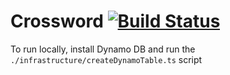 # Crossword [![Build Status](https://travis-ci.org/AnthonyPengelly/crossword.svg?branch=master)](https://travis-ci.org/AnthonyPengelly/crossword)

To run locally, install Dynamo DB and run the `./infrastructure/createDynamoTable.ts` script